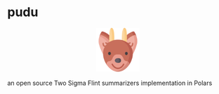 # pudu
<!-- ![](https://github.com/fabioibanez/pudu/blob/main/pudu.png) -->

<p align="center">
  <img src="https://github.com/fabioibanez/pudu/blob/main/pudu.png" width="100" height="100" alt="Title"/>
</p>


<!-- <img src="https://github.com/fabioibanez/pudu/blob/main/pudu.png" width="100" height="100"> -->


an open source Two Sigma Flint summarizers implementation in Polars
